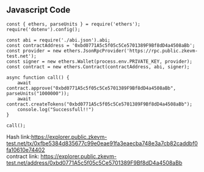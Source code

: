 ## Javascript Code
```
const { ethers, parseUnits } = require('ethers');
require('dotenv').config();

const abi = require('./abi.json').abi;
const contractAddress = '0xbd0771A5c5f05c5Ce5701389F9Bf8dD4a4508aBb';
const provider = new ethers.JsonRpcProvider('https://rpc.public.zkevm-test.net');
const signer = new ethers.Wallet(process.env.PRIVATE_KEY, provider);
const contract = new ethers.Contract(contractAddress, abi, signer);

async function call() {
    await contract.approve("0xbd0771A5c5f05c5Ce5701389F9Bf8dD4a4508aBb", parseUnits("1000000"));
    await contract.createTokens("0xbd0771A5c5f05c5Ce5701389F9Bf8dD4a4508aBb");
    console.log("Successfull!!")
}

call();
```

Hash link:https://explorer.public.zkevm-test.net/tx/0xfbe5384d835677c99e0eae91fa3eaecba748e3a7cb82caddbf0fa10610e74402                  
contract link: https://explorer.public.zkevm-test.net/address/0xbd0771A5c5f05c5Ce5701389F9Bf8dD4a4508aBb
